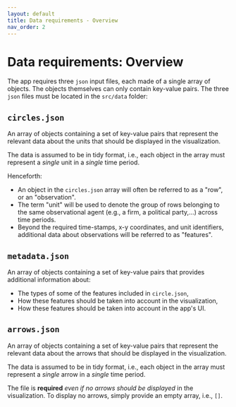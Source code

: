 ```yaml
---
layout: default
title: Data requirements - Overview
nav_order: 2
---
```


# Data requirements: Overview

The app requires three `json` input files, each made of a single array of objects. 
The objects themselves can only contain key-value pairs. 
The three `json` files must be located in the `src/data` folder:

<!-- https://stackoverflow.com/questions/52214187/how-can-i-fold-content-in-github-markdown -->

## `circles.json` 

An array of objects containing a set of key-value pairs that represent the relevant data about the units that should be displayed in the visualization.

The data is assumed to be in tidy format, i.e., each object in the array must represent a *single* unit in a *single* time period.

Henceforth: 
  - An object in the `circles.json` array will often be referred to as a "row", or an "observation".
  - The term "unit" will be used to denote the group of rows belonging to the same observational agent (e.g., a firm, a political party,...) across time periods.
  - Beyond the required time-stamps, x-y coordinates, and unit identifiers, additional data about observations will be referred to as "features".

## `metadata.json` 

An array of objects containing a set of key-value pairs that provides additional information about:

  - The types of some of the features included in `circle.json`,
  - How these features should be taken into account in the visualization,
  - How these features should be taken into account in the app's UI.

## `arrows.json`

An array of objects containing a set of key-value pairs that represent the relevant data about the arrows that should be displayed in the visualization.

The data is assumed to be in tidy format, i.e., each object in the array must represent a *single* arrow in a *single* time period.

The file is **required** *even if no arrows should be displayed* in the visualization. To display no arrows, simply provide an empty array, i.e., `[]`.





